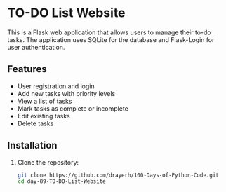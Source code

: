 # TO-DO List Website

This is a Flask web application that allows users to manage their to-do tasks. The application uses SQLite for the database and Flask-Login for user authentication.

## Features

- User registration and login
- Add new tasks with priority levels
- View a list of tasks
- Mark tasks as complete or incomplete
- Edit existing tasks
- Delete tasks

## Installation

1. Clone the repository:
   ```sh
   git clone https://github.com/drayerh/100-Days-of-Python-Code.git
   cd day-89-TO-DO-List-Website